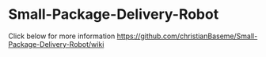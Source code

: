 # Small-Package-Delivery-Robot

Click below for more information
https://github.com/christianBaseme/Small-Package-Delivery-Robot/wiki
